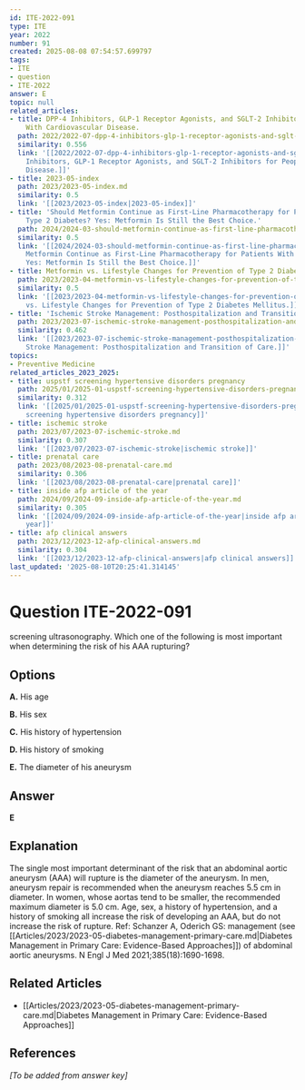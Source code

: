 ```yaml
---
id: ITE-2022-091
type: ITE
year: 2022
number: 91
created: 2025-08-08 07:54:57.699797
tags:
- ITE
- question
- ITE-2022
answer: E
topic: null
related_articles:
- title: DPP-4 Inhibitors, GLP-1 Receptor Agonists, and SGLT-2 Inhibitors for People
    With Cardiovascular Disease.
  path: 2022/2022-07-dpp-4-inhibitors-glp-1-receptor-agonists-and-sglt-2-inhibito.md
  similarity: 0.556
  link: '[[2022/2022-07-dpp-4-inhibitors-glp-1-receptor-agonists-and-sglt-2-inhibito|DPP-4
    Inhibitors, GLP-1 Receptor Agonists, and SGLT-2 Inhibitors for People With Cardiovascular
    Disease.]]'
- title: 2023-05-index
  path: 2023/2023-05-index.md
  similarity: 0.5
  link: '[[2023/2023-05-index|2023-05-index]]'
- title: 'Should Metformin Continue as First-Line Pharmacotherapy for Patients With
    Type 2 Diabetes? Yes: Metformin Is Still the Best Choice.'
  path: 2024/2024-03-should-metformin-continue-as-first-line-pharmacotherapy-for.md
  similarity: 0.5
  link: '[[2024/2024-03-should-metformin-continue-as-first-line-pharmacotherapy-for|Should
    Metformin Continue as First-Line Pharmacotherapy for Patients With Type 2 Diabetes?
    Yes: Metformin Is Still the Best Choice.]]'
- title: Metformin vs. Lifestyle Changes for Prevention of Type 2 Diabetes Mellitus.
  path: 2023/2023-04-metformin-vs-lifestyle-changes-for-prevention-of-type-2-diab.md
  similarity: 0.5
  link: '[[2023/2023-04-metformin-vs-lifestyle-changes-for-prevention-of-type-2-diab|Metformin
    vs. Lifestyle Changes for Prevention of Type 2 Diabetes Mellitus.]]'
- title: 'Ischemic Stroke Management: Posthospitalization and Transition of Care.'
  path: 2023/2023-07-ischemic-stroke-management-posthospitalization-and-transitio.md
  similarity: 0.462
  link: '[[2023/2023-07-ischemic-stroke-management-posthospitalization-and-transitio|Ischemic
    Stroke Management: Posthospitalization and Transition of Care.]]'
topics:
- Preventive Medicine
related_articles_2023_2025:
- title: uspstf screening hypertensive disorders pregnancy
  path: 2025/01/2025-01-uspstf-screening-hypertensive-disorders-pregnancy.md
  similarity: 0.312
  link: '[[2025/01/2025-01-uspstf-screening-hypertensive-disorders-pregnancy|uspstf
    screening hypertensive disorders pregnancy]]'
- title: ischemic stroke
  path: 2023/07/2023-07-ischemic-stroke.md
  similarity: 0.307
  link: '[[2023/07/2023-07-ischemic-stroke|ischemic stroke]]'
- title: prenatal care
  path: 2023/08/2023-08-prenatal-care.md
  similarity: 0.306
  link: '[[2023/08/2023-08-prenatal-care|prenatal care]]'
- title: inside afp article of the year
  path: 2024/09/2024-09-inside-afp-article-of-the-year.md
  similarity: 0.305
  link: '[[2024/09/2024-09-inside-afp-article-of-the-year|inside afp article of the
    year]]'
- title: afp clinical answers
  path: 2023/12/2023-12-afp-clinical-answers.md
  similarity: 0.304
  link: '[[2023/12/2023-12-afp-clinical-answers|afp clinical answers]]'
last_updated: '2025-08-10T20:25:41.314145'
---
```


# Question ITE-2022-091

screening ultrasonography. Which one of the following is most important when determining the risk of his AAA rupturing?

## Options

**A.** His age

**B.** His sex

**C.** His history of hypertension

**D.** His history of smoking

**E.** The diameter of his aneurysm

## Answer

**E**

## Explanation

The single most important determinant of the risk that an abdominal aortic aneurysm (AAA) will rupture
is the diameter of the aneurysm. In men, aneurysm repair is recommended when the aneurysm reaches 5.5
cm in diameter. In women, whose aortas tend to be smaller, the recommended maximum diameter is 5.0
cm. Age, sex, a history of hypertension, and a history of smoking all increase the risk of developing an
AAA, but do not increase the risk of rupture.
Ref: Schanzer A, Oderich GS: management (see [[Articles/2023/2023-05-diabetes-management-primary-care.md|Diabetes Management in Primary Care: Evidence-Based Approaches]]) of abdominal aortic aneurysms. N Engl J Med  2021;385(18):1690-1698.



## Related Articles

- [[Articles/2023/2023-05-diabetes-management-primary-care.md|Diabetes Management in Primary Care: Evidence-Based Approaches]]

## References

*[To be added from answer key]*
